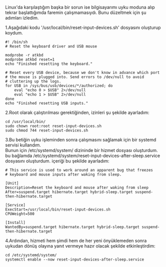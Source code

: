 Linux'da karşılaştığım başka bir sorun ise bilgisayarımı uyku moduna alıp tekrar başlattığımda faremin çalışmamasıydı. Bunu düzeltmek için şu adımları izledim.

1.Aşağıdaki kodu '/usr/local/bin/reset-input-devices.sh' dosyasını oluşturup koydum.

```
#! /bin/sh
# Reset the keyboard driver and USB mouse 
        
modprobe -r atkbd
modprobe atkbd reset=1
echo "Finished resetting the keyboard."
        
# Reset every USB device, because we don't know in advance which port
# the mouse is plugged into. Send errors to /dev/null to avoid 
# cluttering up the logs.
for USB in /sys/bus/usb/devices/*/authorized; do
    eval "echo 0 > $USB" 2>/dev/null 
    eval "echo 1 > $USB" 2>/dev/null
done
echo "Finished resetting USB inputs."
```


2.Root olarak çalıştırılması gerektiğinden, izinleri şu şekilde ayarladım:

```
cd /usr/local/bin/
sudo chown root:root reset-input-devices.sh
sudo chmod 744 reset-input-devices.sh
```

3.Bu betiğin uyku işleminden sonra çalışmasını sağlamak için bir systemd servisi kullandım.  
Bunun için /etc/systemd/system/ dizininde bir hizmet dosyası oluşturdum.
bu bağlamda /etc/systemd/system/reset-input-devices-after-sleep.service dosyasını oluşturdum. içeriği bu şekilde ayarladım:


```
# This service is used to work around an apparent bug that freezes 
# keyboard and mouse inputs after waking from sleep.
            
[Unit]
Description=Reset the keyboard and mouse after waking from sleep
After=suspend.target hibernate.target hybrid-sleep.target suspend-then-hibernate.target
            
[Service]
ExecStart=/usr/local/bin/reset-input-devices.sh
CPUWeight=500
           
[Install]
WantedBy=suspend.target hibernate.target hybrid-sleep.target suspend-then-hibernate.target
```


4.Ardından, hizmeti hem şimdi hem de her yeni önyüklemeden sonra uykudan dönüş olayına yanıt vermeye hazır olacak şekilde etkinleştirdim:

```
cd /etc/systemd/system/
systemctl enable --now reset-input-devices-after-sleep.service
```
